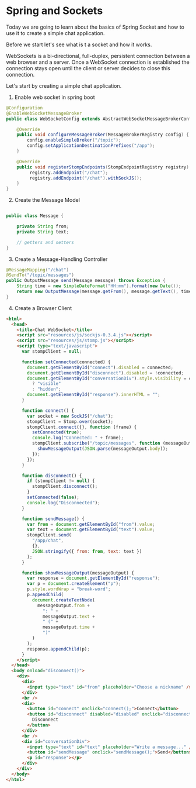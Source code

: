 # Spring and Sockets

Today we are going to learn about the basics of Spring Socket and how to use it to create a simple chat application.

Before we start let's see what is t a socket and how it works.

WebSockets is a bi-directional, full-duplex, persistent connection between a web browser and a server. Once a WebSocket connection is established the connection stays open until the client or server decides to close this connection.

Let's start by creating a simple chat application.

1. Enable web socket in spring boot

```java
@Configuration
@EnableWebSocketMessageBroker
public class WebSocketConfig extends AbstractWebSocketMessageBrokerConfigurer {

    @Override
    public void configureMessageBroker(MessageBrokerRegistry config) {
        config.enableSimpleBroker("/topic");
        config.setApplicationDestinationPrefixes("/app");
    }

    @Override
    public void registerStompEndpoints(StompEndpointRegistry registry) {
         registry.addEndpoint("/chat");
         registry.addEndpoint("/chat").withSockJS();
    }
}
```

2. Create the Message Model

```java

public class Message {

    private String from;
    private String text;

    // getters and setters
}
```

3. Create a Message-Handling Controller

```java
@MessageMapping("/chat")
@SendTo("/topic/messages")
public OutputMessage send(Message message) throws Exception {
    String time = new SimpleDateFormat("HH:mm").format(new Date());
    return new OutputMessage(message.getFrom(), message.getText(), time);
}
```

4. Create a Browser Client

```html
<html>
  <head>
    <title>Chat WebSocket</title>
    <script src="resources/js/sockjs-0.3.4.js"></script>
    <script src="resources/js/stomp.js"></script>
    <script type="text/javascript">
      var stompClient = null;

      function setConnected(connected) {
        document.getElementById("connect").disabled = connected;
        document.getElementById("disconnect").disabled = !connected;
        document.getElementById("conversationDiv").style.visibility = connected
          ? "visible"
          : "hidden";
        document.getElementById("response").innerHTML = "";
      }

      function connect() {
        var socket = new SockJS("/chat");
        stompClient = Stomp.over(socket);
        stompClient.connect({}, function (frame) {
          setConnected(true);
          console.log("Connected: " + frame);
          stompClient.subscribe("/topic/messages", function (messageOutput) {
            showMessageOutput(JSON.parse(messageOutput.body));
          });
        });
      }

      function disconnect() {
        if (stompClient != null) {
          stompClient.disconnect();
        }
        setConnected(false);
        console.log("Disconnected");
      }

      function sendMessage() {
        var from = document.getElementById("from").value;
        var text = document.getElementById("text").value;
        stompClient.send(
          "/app/chat",
          {},
          JSON.stringify({ from: from, text: text })
        );
      }

      function showMessageOutput(messageOutput) {
        var response = document.getElementById("response");
        var p = document.createElement("p");
        p.style.wordWrap = "break-word";
        p.appendChild(
          document.createTextNode(
            messageOutput.from +
              ": " +
              messageOutput.text +
              " (" +
              messageOutput.time +
              ")"
          )
        );
        response.appendChild(p);
      }
    </script>
  </head>
  <body onload="disconnect()">
    <div>
      <div>
        <input type="text" id="from" placeholder="Choose a nickname" />
      </div>
      <br />
      <div>
        <button id="connect" onclick="connect();">Connect</button>
        <button id="disconnect" disabled="disabled" onclick="disconnect();">
          Disconnect
        </button>
      </div>
      <br />
      <div id="conversationDiv">
        <input type="text" id="text" placeholder="Write a message..." />
        <button id="sendMessage" onclick="sendMessage();">Send</button>
        <p id="response"></p>
      </div>
    </div>
  </body>
</html>
```
